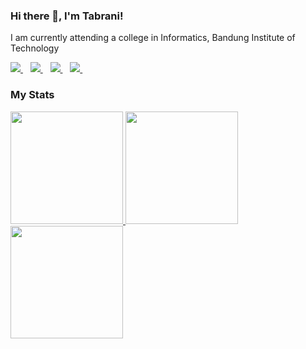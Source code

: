 ### Hi there 👋, I'm Tabrani!
I am currently attending a college in Informatics, Bandung Institute of Technology

<a href="https://gitlab.com/mgstabrani">
    <img src="https://img.shields.io/badge/GitLab-330F63?style=for-the-badge&logo=gitlab&logoColor=white" />
</a>&nbsp;&nbsp;
<a href="https://www.linkedin.com/in/mgs-tabrani/">
    <img src="https://img.shields.io/badge/linkedin-%230077B5.svg?&style=for-the-badge&logo=linkedin&logoColor=white" />
</a>&nbsp;&nbsp;
<a href="https://instagram.com/mgs_tabrani">
    <img src="https://img.shields.io/badge/instagram-%23E4405F.svg?&style=for-the-badge&logo=instagram&logoColor=white" />        
</a>&nbsp;&nbsp;
<a href="https://www.youtube.com/channel/UCbWnNIz0i_ebDGHbhQhFqRQ">
    <img src="https://img.shields.io/badge/YouTube-FF0000?style=for-the-badge&logo=youtube&logoColor=white" />
</a>&nbsp;&nbsp;

### My Stats
<p align="left">
<a href="https://github.com/mgstabrani">
  <img height="180em" src="https://github-readme-stats-eight-theta.vercel.app/api?username=mgstabrani&show_icons=true&theme=algolia&include_all_commits=true&count_private=true"/>
  <img height="180em" src="https://github-readme-stats-eight-theta.vercel.app/api/top-langs/?username=mgstabrani&layout=compact&langs_count=8&theme=algolia"/>
  <img height="180em" src="https://github-profile-trophy.vercel.app/?username=mgstabrani&theme=juicyfresh&rank=SECRET,SSS,SS,S,AAA,AA,A,B">
</a>
</p>

<!-- <details>
  <summary>📃 Resume</summary>


### Education

- 📖 **Informatics**\
📆 2019 - current\
📍 **Bandung Institute of Technology** - Bandung, Indonesia

### Experience

- 👨‍💻 **Web Developer Intern**\
📆 January, 2021 - current\
📍 **VisitInd** - Bandung, Brazil
<!-- 
<img align="right" src="https://img.shields.io/badge/Slack-4A154B?logo=slack&logoColor=white" />
<img align="right" src="https://img.shields.io/badge/Azure-0089D6?logo=microsoft-azure&logoColor=white" />
<img align="right" src="https://img.shields.io/badge/SQL%20Server-CC2927?logo=microsoft-sql-server&logoColor=white" />
<img align="right" src="https://img.shields.io/badge/Github-181717?logo=github&logoColor=white" />
<img align="right" src="https://img.shields.io/badge/C Sharp-239120?logo=c-sharp&logoColor=white" />
<img align="right" src="https://img.shields.io/badge/UWP-0089D6?logo=microsoft&logoColor=white" />
<img align="right" src="https://img.shields.io/badge/Xamarin%20Forms-3498DB?logo=xamarin&logoColor=white" /> -->

<!-- - 👨‍💻 **Back End Engineer Intern**\
📆 January, 2021 - March, 2021\
📍 **DigiTiket** - Semarang, Indonesia -->

<!-- <img align="right" src="https://img.shields.io/badge/SQL%20Server-CC2927?logo=microsoft-sql-server&logoColor=white" />
<img align="right" src="https://img.shields.io/badge/C Sharp-239120?logo=c-sharp&logoColor=white" />
<img align="right" src="https://img.shields.io/badge/html5-E34F26?logo=html5&logoColor=white" />
<img align="right" src="https://img.shields.io/badge/css3-1572B6?logo=css3&logoColor=white" />
<img align="right" src="https://img.shields.io/badge/bootstrap-563D7C?logo=bootstrap&logoColor=white" /> -->

<!-- - 👨‍💻 **Back End Developer**\
📆 June, 2020 - September, 2020\
📍 **Pateron Indonesia** - Bandung, Indonesia -->

<!-- <img align="right" src="https://img.shields.io/badge/Windows-0078D6?logo=windows&logoColor=white" />
<img align="right" src="https://img.shields.io/badge/Microsoft%20Excel-217346?logo=microsoft-excel&logoColor=white" />
<img align="right" src="https://img.shields.io/badge/Microsoft%20Office-D83B01?logo=microsoft-office&logoColor=white" />
<img align="right" src="https://img.shields.io/badge/SAP-0FAAFF?logo=sap&logoColor=white" /> -->

    
<!-- </details>  -->
<!--
### My Contact
<p>
    <a href="https://bagusfe.id" target="blank"><img src="https://img.shields.io/badge/Website-https://bagusfe.id-green?" /></a>
    <a href="https://www.linkedin.com/in/bagusfedotid" target="blank"><img src="https://img.shields.io/badge/Bagus_Frayoga-30302f?style=flat&logo=linkedin" /></a>
    <a href="https://medium.com/@bagusfe" target="blank"><img src="https://img.shields.io/badge/Bagus_Frayoga-30302f?style=flat&logo=medium" /></a>
    <a href="https://https://twitter.com/bagusfedotid" target="blank"><img src="https://img.shields.io/badge/@bagusfedotid-30302f?style=flat&logo=twitter" /></a>
    <a href="https://www.paypal.me/gewdfe" target="blank"><img src="https://ionicabizau.github.io/badges/paypal.svg" /></a>
</p>
-->

<!--
**mgstabrani/mgstabrani** is a ✨ _special_ ✨ repository because its `README.md` (this file) appears on your GitHub profile.


Here are some ideas to get you started:

- 🔭 I’m currently working on Institut Teknologi Bandung
- 🌱 I’m currently learning ...
- 👯 I’m looking to collaborate on ...
- 🤔 I’m looking for help with ...
- 💬 Ask me about ...
- 📫 How to reach me: ...
- 😄 Pronouns: ...
- ⚡ Fun fact: ...
-->
